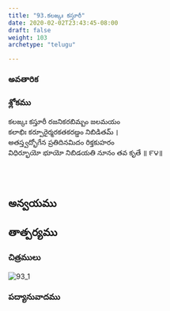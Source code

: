 ```yaml
---
title: "93.కలఙ్కః కస్తూరీ"
date: 2020-02-02T23:43:45-08:00
draft: false
weight: 103
archetype: "telugu"

---
```


### అవతారిక


### శ్లోకము

కలఙ్కః కస్తూరీ రజనికరబిమ్బం జలమయం
<br/>కలాభిః కర్పూరైర్మరకతకరణ్డం నిబిడితమ్ ।
<br/>అతస్త్వద్భోగేన ప్రతిదినమిదం రిక్తకుహరం
<br/>విధిర్భూయో భూయో నిబిడయతి నూనం తవ కృతే ॥ ౯౪॥
<br/>

<br/><br/>

## అన్వయము 


## తాత్పర్యము 

### చిత్రములు 

![93_1](/images/sl/manual/SL_V93.jpg)

### పద్యానువాదము
